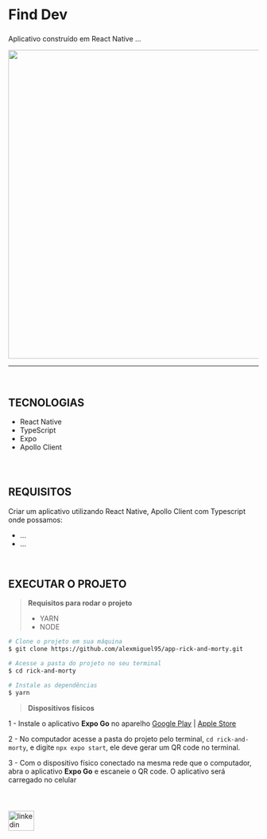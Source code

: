 <h1 align="left">Find Dev</h1>

###


Aplicativo construído em React Native ...

<p align="center">
  <img src="/demonstration.gif" width="620">
</p>

*********************************************************************************************************

&nbsp;
&nbsp;

<h2 align="left">TECNOLOGIAS</h2>

*  React Native
*  TypeScript
*  Expo
*  Apollo Client

###
&nbsp;
<h2 align="left">REQUISITOS</h2>
Criar um aplicativo utilizando React Native, Apollo Client com Typescript onde possamos:

* ...
* ...


&nbsp;

<h2 align="left">EXECUTAR O PROJETO</h2>

> **Requisitos para rodar o projeto** 
> * YARN
> * NODE


```bash
# Clone o projeto em sua máquina
$ git clone https://github.com/alexmiguel95/app-rick-and-morty.git

# Acesse a pasta do projeto no seu terminal
$ cd rick-and-morty

# Instale as dependências
$ yarn
```

> **Dispositivos físicos**

1 - Instale o aplicativo **Expo Go** no aparelho
[Google Play](https://play.google.com/store/search?q=expo+go&c=apps&hl=pt_BR&gl=US) | 
[Apple Store](https://apps.apple.com/br/app/expo-go/id982107779)

2 - No computador acesse a pasta do projeto pelo terminal, `cd rick-and-morty`, e digite `npx expo start`, ele deve gerar um QR code no terminal.

3 - Com o dispositivo físico conectado na mesma rede que o computador, abra o aplicativo **Expo Go** e escaneie o QR code. O aplicativo será carregado no celular
&nbsp;
&nbsp;

<div align="left">
</div>

###

<div align="left">
</div>

###
&nbsp;
&nbsp;
<div align="left">
  <a href="https://www.linkedin.com/in/alexmiguel95/" target="_blank">
    <img src="https://raw.githubusercontent.com/maurodesouza/profile-readme-generator/master/src/assets/icons/social/linkedin/default.svg" width="52" height="40" alt="linkedin logo"  />
  </a>
</div>

###

&nbsp;

